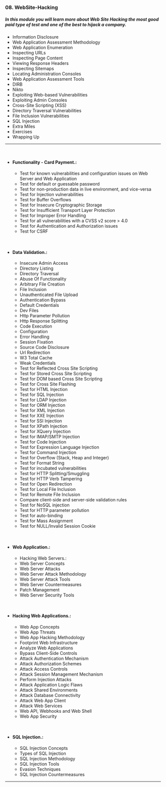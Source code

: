 ### 08. WebSite-Hacking
##### In this module you will learn more about Web Site Hacking the most good paid type of test and one of the best to hijack a company.

* Information Disclosure
* Web Application Assessment Methodology
* Web Application Enumeration
* Inspecting URLs
* Inspecting Page Content
* Viewing Response Headers
* Inspecting Sitemaps
* Locating Administration Consoles
* Web Application Assessment Tools
* DIRB
* Nikto
* Exploiting Web-based Vulnerabilities
* Exploiting Admin Consoles
* Cross-Site Scripting (XSS)
* Directory Traversal Vulnerabilities
* File Inclusion Vulnerabilities
* SQL Injection
* Extra Miles
* Exercises
* Wrapping Up

****

<br>

* #### Functionality - Card Payment.:
  * Test for known vulnerabilities and configuration issues on Web Server and Web Application
  * Test for default or guessable password
  * Test for non-production data in live environment, and vice-versa
  * Test for Injection vulnerabilities
  * Test for Buffer Overflows
  * Test for Insecure Cryptographic Storage
  * Test for Insufficient Transport Layer Protection
  * Test for Improper Error Handling
  * Test for all vulnerabilities with a CVSS v2 score > 4.0
  * Test for Authentication and Authorization issues
  * Test for CSRF

<br>

* #### Data Validation.:
  * Insecure Admin Access
  * Directory Listing
  * Directory Traversal
  * Abuse Of Functionality
  * Arbitrary File Creation
  * File Inclusion
  * Unauthenticated File Upload
  * Authentication Bypass
  * Default Credentials
  * Dev Files
  * Http Parameter Pollution
  * Http Response Splitting
  * Code Execution
  * Configuration
  * Error Handling
  * Session Fixation
  * Source Code Disclosure
  * Url Redirection
  * W3 Total Cache
  * Weak Credentials
  * Test for Reflected Cross Site Scripting
  * Test for Stored Cross Site Scripting
  * Test for DOM based Cross Site Scripting
  * Test for Cross Site Flashing
  * Test for HTML Injection
  * Test for SQL Injection
  * Test for LDAP Injection
  * Test for ORM Injection
  * Test for XML Injection
  * Test for XXE Injection
  * Test for SSI Injection
  * Test for XPath Injection
  * Test for XQuery Injection
  * Test for IMAP/SMTP Injection
  * Test for Code Injection
  * Test for Expression Language Injection
  * Test for Command Injection
  * Test for Overflow (Stack, Heap and Integer)
  * Test for Format String
  * Test for incubated vulnerabilities
  * Test for HTTP Splitting/Smuggling
  * Test for HTTP Verb Tampering
  * Test for Open Redirection
  * Test for Local File Inclusion
  * Test for Remote File Inclusion
  * Compare client-side and server-side validation rules
  * Test for NoSQL injection
  * Test for HTTP parameter pollution
  * Test for auto-binding
  * Test for Mass Assignment
  * Test for NULL/Invalid Session Cookie

<br>

* #### Web Application.:
  * Hacking Web Servers.:
  * Web Server Concepts
  * Web Server Attacks
  * Web Server Attack Methodology
  * Web Server Attack Tools
  * Web Server Countermeasures
  * Patch Management
  * Web Server Security Tools

<br>

* #### Hacking Web Applications.:
  * Web App Concepts
  * Web App Threats
  * Web App Hacking Methodology
  * Footprint Web Infrastructure
  * Analyze Web Applications
  * Bypass Client-Side Controls
  * Attack Authentication Mechanism
  * Attack Authorization Schemes
  * Attack Access Controls
  * Attack Session Management Mechanism
  * Perform Injection Attacks
  * Attack Application Logic Flaws
  * Attack Shared Environments
  * Attack Database Connectivity
  * Attack Web App Client
  * Attack Web Services
  * Web API, Webhooks and Web Shell
  * Web App Security

<br>

* #### SQL Injection.:
  * SQL Injection Concepts
  * Types of SQL Injection
  * SQL Injection Methodology
  * SQL Injection Tools
  * Evasion Techniques
  * SQL Injection Countermeasures

****
